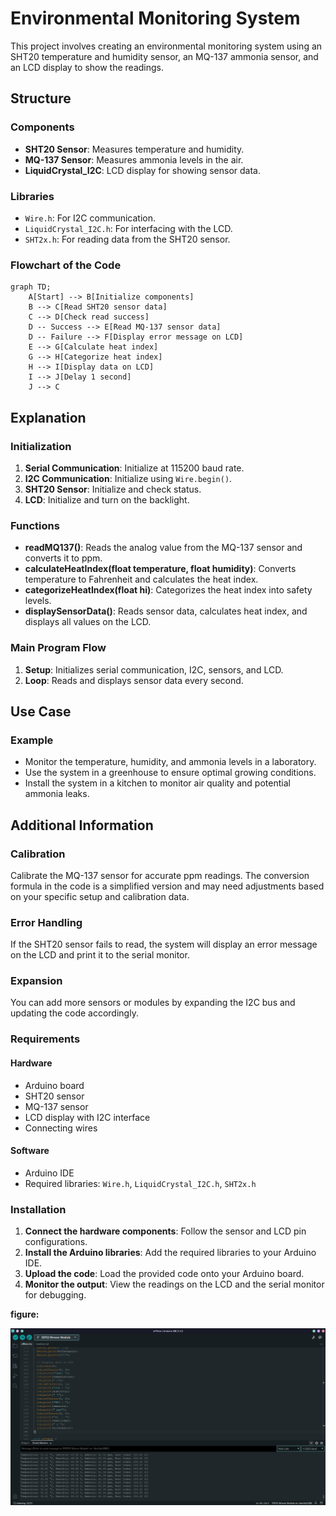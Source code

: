 # Environmental Monitoring System

This project involves creating an environmental monitoring system using an SHT20 temperature and humidity sensor, an MQ-137 ammonia sensor, and an LCD display to show the readings.

## Structure

### Components

- **SHT20 Sensor**: Measures temperature and humidity.
- **MQ-137 Sensor**: Measures ammonia levels in the air.
- **LiquidCrystal_I2C**: LCD display for showing sensor data.

### Libraries

- `Wire.h`: For I2C communication.
- `LiquidCrystal_I2C.h`: For interfacing with the LCD.
- `SHT2x.h`: For reading data from the SHT20 sensor.

### Flowchart of the Code

```mermaid
graph TD;
    A[Start] --> B[Initialize components]
    B --> C[Read SHT20 sensor data]
    C --> D[Check read success]
    D -- Success --> E[Read MQ-137 sensor data]
    D -- Failure --> F[Display error message on LCD]
    E --> G[Calculate heat index]
    G --> H[Categorize heat index]
    H --> I[Display data on LCD]
    I --> J[Delay 1 second]
    J --> C
```

## Explanation

### Initialization

1. **Serial Communication**: Initialize at 115200 baud rate.
2. **I2C Communication**: Initialize using `Wire.begin()`.
3. **SHT20 Sensor**: Initialize and check status.
4. **LCD**: Initialize and turn on the backlight.

### Functions

- **readMQ137()**: Reads the analog value from the MQ-137 sensor and converts it to ppm.
- **calculateHeatIndex(float temperature, float humidity)**: Converts temperature to Fahrenheit and calculates the heat index.
- **categorizeHeatIndex(float hi)**: Categorizes the heat index into safety levels.
- **displaySensorData()**: Reads sensor data, calculates heat index, and displays all values on the LCD.

### Main Program Flow

1. **Setup**: Initializes serial communication, I2C, sensors, and LCD.
2. **Loop**: Reads and displays sensor data every second.

## Use Case

### Example

- Monitor the temperature, humidity, and ammonia levels in a laboratory.
- Use the system in a greenhouse to ensure optimal growing conditions.
- Install the system in a kitchen to monitor air quality and potential ammonia leaks.

## Additional Information

### Calibration

Calibrate the MQ-137 sensor for accurate ppm readings. The conversion formula in the code is a simplified version and may need adjustments based on your specific setup and calibration data.

### Error Handling

If the SHT20 sensor fails to read, the system will display an error message on the LCD and print it to the serial monitor.

### Expansion

You can add more sensors or modules by expanding the I2C bus and updating the code accordingly.

### Requirements

#### Hardware

- Arduino board
- SHT20 sensor
- MQ-137 sensor
- LCD display with I2C interface
- Connecting wires

#### Software

- Arduino IDE
- Required libraries: `Wire.h`, `LiquidCrystal_I2C.h`, `SHT2x.h`

### Installation

1. **Connect the hardware components**: Follow the sensor and LCD pin configurations.
2. **Install the Arduino libraries**: Add the required libraries to your Arduino IDE.
3. **Upload the code**: Load the provided code onto your Arduino board.
4. **Monitor the output**: View the readings on the LCD and the serial monitor for debugging.

**figure:**

![](https://raw.githubusercontent.com/lily-open-source/Environmental-Monitoring-System/main/code/offline/pic.png)
